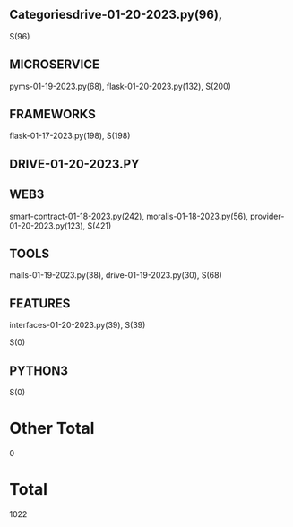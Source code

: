 ## Categoriesdrive-01-20-2023.py(96), 
S(96)

## MICROSERVICE
pyms-01-19-2023.py(68), flask-01-20-2023.py(132), 
S(200)

## FRAMEWORKS
flask-01-17-2023.py(198), 
S(198)

## DRIVE-01-20-2023.PY

## WEB3
smart-contract-01-18-2023.py(242), moralis-01-18-2023.py(56), provider-01-20-2023.py(123), 
S(421)

## TOOLS
mails-01-19-2023.py(38), drive-01-19-2023.py(30), 
S(68)

## FEATURES
interfaces-01-20-2023.py(39), 
S(39)

S(0)

## PYTHON3

S(0)

# Other Total 
0
# Total 
1022